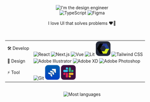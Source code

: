 <div align="center">
  <img src="https://capsule-render.vercel.app/api?type=waving&height=300&color=gradient&text=Hi,%20I'm%20the%20Design%20Engineer%20/%20Photographer.&reversal=true&section=header&animation=twinkling&fontAlignY=50&textBg=false&fontAlign=50&fontSize=32" alt="I'm the design engineer" />
  <div>
    <div>
      <img src="https://skillicons.dev/icons?i=ts" width="96" height="96" alt="TypeScript" /> <img src="https://skillicons.dev/icons?i=figma" width="96" height="96" alt="Figma" />
    </div>
    <br>
    <span>I love UI that solves problems ❤️‍🔥</span>
    <br>
    <br>
    <br>
    <table>
      <tr>
        <td>🛠 Develop</td>
        <td>
          <img src="https://skillicons.dev/icons?i=react" alt="React" />
          <img src="https://skillicons.dev/icons?i=nextjs" alt="Next.js" />
          <img src="https://skillicons.dev/icons?i=vue" alt="Vue" />
          <img src="https://skillicons.dev/icons?i=lit" alt="Lit" />
          <img src="./icons/web-components.png" alt="Web Components" height="48" />
          <img src="https://skillicons.dev/icons?i=tailwind" alt="Tailwind CSS" />
        </td>
      </tr>
      <tr>
        <td>🎨 Design</td>
        <td>
          <img src="https://skillicons.dev/icons?i=ai" alt="Adobe Illustrator" />
          <img src="https://skillicons.dev/icons?i=xd" alt="Adobe XD" />
          <img src="https://skillicons.dev/icons?i=ps" alt="Adobe Photoshop" />
        </td>
      </tr>
      <tr>
        <td>⚡ Tool</td>
        <td>
          <img src="https://skillicons.dev/icons?i=git" alt="Git" />
          <img src="./icons/jira.png" alt="Jira" height="48" />
          <img src="./icons/slack.png" alt="Slack" height="48" />
        </td>
      </tr>
    </table>
    <br>
    <img src="https://github-readme-stats.vercel.app/api/top-langs/?username=poetrainy&layout=compact&theme=tokyonight" alt="Most languages" />
  </div>
  <img src="https://capsule-render.vercel.app/api?type=waving&height=300&color=gradient&reversal=true&section=footer" alt="" />
</div>
